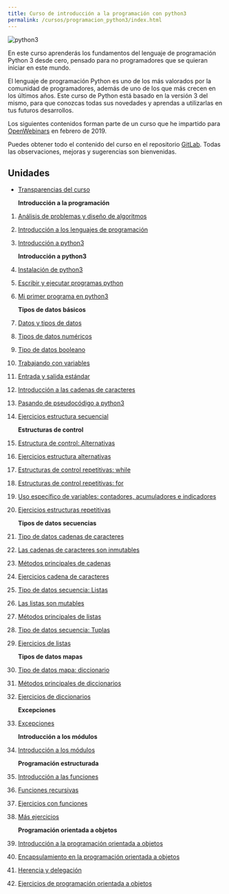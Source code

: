 ```yaml
---
title: Curso de introducción a la programación con python3
permalink: /cursos/programacion_python3/index.html
---
```


![python3](img/python.png)

En este curso aprenderás los fundamentos del lenguaje de programación Python 3 desde cero, pensado para no programadores que se quieran iniciar en este mundo.

El lenguaje de programación Python es uno de los más valorados por la comunidad de programadores, además de uno de los que más crecen en los últimos años. Este curso de Python está basado en la versión 3 del mismo, para que conozcas todas sus novedades y aprendas a utilizarlas en tus futuros desarrollos.

Los siguientes contenidos forman parte de un curso que he impartido para [OpenWebinars](https://openwebinars.net/cursos/python-desde-cero/) en febrero de 2019.

Puedes obtener todo el contenido del curso en el repositorio [GitLab](https://gitlab.com/josedom24/curso_programacion_python3).
Todas las observaciones, mejoras y sugerencias son bienvenidas.

## Unidades

* [Transparencias del curso](https://docs.google.com/presentation/d/e/2PACX-1vQFNORQfZymIauAJgFZyLK_FdsitQe9ZUFoF7G-0CiwnmNUzFoJSBLm_Sa8kmxlBa1v3l5aaaMzFNO8/pub?start=true&loop=false&delayms=3000#slide=id.p1)

    **Introducción a la programación**

1. [Análisis de problemas y diseño de algoritmos](curso/u01)
2. [Introducción a los lenguajes de programación](curso/u02)
3. [Introducción a python3](curso/u03)

    **Introducción a python3**

4. [Instalación de python3](curso/u04)
5. [Escribir y ejecutar programas python](curso/u05)
6. [Mi primer programa en python3](curso/u06)

    **Tipos de datos básicos**

7. [Datos y tipos de datos](curso/u07)
8. [Tipos de datos numéricos](curso/u08)
9. [Tipo de datos booleano](curso/u09)
10. [Trabajando con variables](curso/u10)
11. [Entrada y salida estándar](curso/u11)
12. [Introducción a las cadenas de caracteres](curso/u12)
13. [Pasando de pseudocódigo a python3](curso/u13)
14. [Ejercicios estructura secuencial](curso/u14)

    **Estructuras de control**

15. [Estructura de control: Alternativas](curso/u15)
16. [Ejercicios estructura alternativas](curso/u16)
17. [Estructuras de control repetitivas: while](curso/u17)
18. [Estructuras de control repetitivas: for](curso/u18)
19. [Uso específico de variables: contadores, acumuladores e indicadores](curso/u19)
20. [Ejercicios estructuras repetitivas](curso/u20)

    **Tipos de datos secuencias**

21. [Tipo de datos cadenas de caracteres](curso/u21)
22. [Las cadenas de caracteres son inmutables](curso/u22)
23. [Métodos principales de cadenas](curso/u23)
24. [Ejercicios cadena de caracteres](curso/u24)
25. [Tipo de datos secuencia: Listas](curso/u25)
26. [Las listas son mutables](curso/u26)
27. [Métodos principales de listas](curso/u27)
28. [Tipo de datos secuencia: Tuplas](curso/u28)
29. [Ejercicios de listas](curso/u29)

    **Tipos de datos mapas**

30. [Tipo de datos mapa: diccionario](curso/u30)
31. [Métodos principales de diccionarios](curso/u31)
32. [Ejercicios de diccionarios](curso/u32)

    **Excepciones**

33. [Excepciones](curso/u33)

    **Introducción a los módulos**

34. [Introducción a los módulos](curso/u34)

    **Programación estructurada**

35. [Introducción a las funciones](curso/u35)
36. [Funciones recursivas](curso/u36)
37. [Ejercicios con funciones](curso/u37)
38. [Más ejercicios](curso/u38)

    **Programación orientada a objetos**

39. [Introducción a la programación orientada a objetos](curso/u39)
40. [Encapsulamiento en la programación orientada a objetos](curso/u40)
41. [Herencia y delegación](curso/u41)
42. [Ejercicios de programación orientada a objetos](curso/u42)

